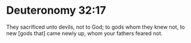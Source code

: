 # Deuteronomy 32:17

They sacrificed unto devils, not to God; to gods whom they knew not, to new [gods that] came newly up, whom your fathers feared not.